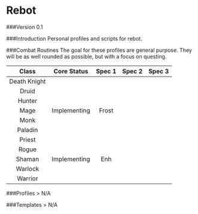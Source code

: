 Rebot
=====

###Version 0.1

###Introduction
	Personal profiles and scripts for rebot.

###Combat Routines
	The goal for these profiles are general purpose. 
	They will be as well rounded as possible, but with a focus on questing.
	
|     Class    |  Core Status | Spec 1 | Spec 2 | Spec 3 |
|:------------:|:------------:|:------:|:------:|:------:|
| Death Knight |              |        |        |        |
| Druid        |              |        |        |        |
| Hunter       |              |        |        |        |
| Mage         | Implementing |  Frost |        |        |
| Monk         |              |        |        |        |
| Paladin      |              |        |        |        |
| Priest       |              |        |        |        |
| Rogue        |              |        |        |        |
| Shaman       | Implementing |   Enh  |        |        |
| Warlock      |              |        |        |        |
| Warrior      |              |        |        |        |

###Profiles
	> N/A

###Templates
	> N/A
